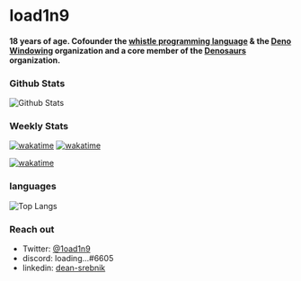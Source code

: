 # load1n9

#### 18 years of age. Cofounder the [whistle programming language](https://github.com/whistle-lang) & the [Deno Windowing](https://github.com/deno-windowing) organization and a core member of the [Denosaurs](https://github.com/denosaurs) organization.

### Github Stats

![Github Stats](https://github-readme-stats.vercel.app/api?username=load1n9&show_icons=true&theme=synthwave&count_private=true)

### Weekly Stats
[![wakatime](https://wakatime.com/share/@load1n9/98062c66-693e-4c9b-8727-aa913be4a843.png)](https://wakatime.com/@025619fe-113f-4502-b25f-68160ed57cc1)
[![wakatime](https://wakatime.com/share/@load1n9/1cb67de6-3ec7-4f7e-8c53-49f0c479c152.png)](https://wakatime.com/@025619fe-113f-4502-b25f-68160ed57cc1)

[![wakatime](https://wakatime.com/badge/user/025619fe-113f-4502-b25f-68160ed57cc1.svg)](https://wakatime.com/@025619fe-113f-4502-b25f-68160ed57cc1)

### languages

![Top Langs](https://github-readme-stats.vercel.app/api/top-langs/?username=load1n9&langs_count=10&theme=synthwave&count_private=true)

### Reach out

- Twitter: [@1oad1n9](https://twitter.com/1oad1n9)
- discord: loading...#6605
- linkedin: [dean-srebnik](https://www.linkedin.com/in/dean-srebnik-80891022b/)
